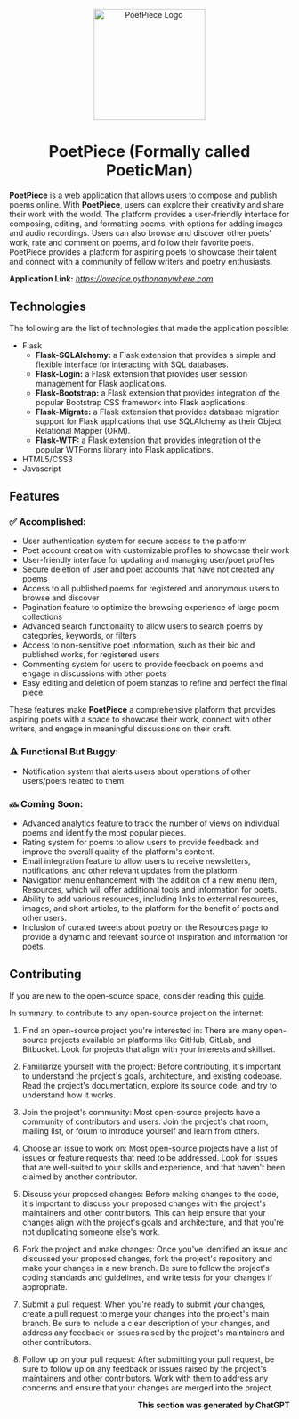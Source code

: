 <p align="center">
  <img src="./app/static/assets/logo.png" width="200px" height="200px" alt="PoetPiece Logo">
</p>
<h1 align="center">PoetPiece (Formally called PoeticMan)</h1>

**PoetPiece** is a web application that allows users to compose and publish poems online. With **PoetPiece**, users can explore their creativity and share their work with the world. The platform provides a user-friendly interface for composing, editing, and formatting poems, with options for adding images and audio recordings. Users can also browse and discover other poets' work, rate and comment on poems, and follow their favorite poets. PoetPiece provides a platform for aspiring poets to showcase their talent and connect with a community of fellow writers and poetry enthusiasts.

**Application Link:** _https://ovecjoe.pythonanywhere.com_

## Technologies

The following are the list of technologies that made the application possible:
- Flask
  - **Flask-SQLAlchemy:** a Flask extension that provides a simple and flexible interface for interacting with SQL databases.
  - **Flask-Login:** a Flask extension that provides user session management for Flask applications.
  - **Flask-Bootstrap:** a Flask extension that provides integration of the popular Bootstrap CSS framework into Flask applications.
  - **Flask-Migrate:** a Flask extension that provides database migration support for Flask applications that use SQLAlchemy as their Object Relational Mapper (ORM).
  - **Flask-WTF:** a Flask extension that provides integration of the popular WTForms library into Flask applications.
- HTML5/CSS3
- Javascript

## Features

### ✅ Accomplished:
- User authentication system for secure access to the platform
- Poet account creation with customizable profiles to showcase their work
- User-friendly interface for updating and managing user/poet profiles
- Secure deletion of user and poet accounts that have not created any poems
- Access to all published poems for registered and anonymous users to browse and discover
- Pagination feature to optimize the browsing experience of large poem collections
- Advanced search functionality to allow users to search poems by categories, keywords, or filters
- Access to non-sensitive poet information, such as their bio and published works, for registered users
- Commenting system for users to provide feedback on poems and engage in discussions with other poets
- Easy editing and deletion of poem stanzas to refine and perfect the final piece.

These features make **PoetPiece** a comprehensive platform that provides aspiring poets with a space to showcase their work, connect with other writers, and engage in meaningful discussions on their craft.

### ⚠️ Functional But Buggy:
- Notification system that alerts users about operations of other users/poets related to them.

### 🔜 Coming Soon:
- Advanced analytics feature to track the number of views on individual poems and identify the most popular pieces.
- Rating system for poems to allow users to provide feedback and improve the overall quality of the platform's content.
- Email integration feature to allow users to receive newsletters, notifications, and other relevant updates from the platform.
- Navigation menu enhancement with the addition of a new menu item, Resources, which will offer additional tools and information for poets.
- Ability to add various resources, including links to external resources, images, and short articles, to the platform for the benefit of poets and other users.
- Inclusion of curated tweets about poetry on the Resources page to provide a dynamic and relevant source of inspiration and information for poets.

## Contributing

If you are new to the open-source space, consider reading this [guide](https://www.freecodecamp.org/news/how-to-contribute-to-open-source-projects-beginners-guide/).

In summary, to contribute to any open-source project on the internet:
1. Find an open-source project you're interested in: There are many open-source projects available on platforms like GitHub, GitLab, and Bitbucket. Look for projects that align with your interests and skillset.

2. Familiarize yourself with the project: Before contributing, it's important to understand the project's goals, architecture, and existing codebase. Read the project's documentation, explore its source code, and try to understand how it works.

3. Join the project's community: Most open-source projects have a community of contributors and users. Join the project's chat room, mailing list, or forum to introduce yourself and learn from others.

4. Choose an issue to work on: Most open-source projects have a list of issues or feature requests that need to be addressed. Look for issues that are well-suited to your skills and experience, and that haven't been claimed by another contributor.

5. Discuss your proposed changes: Before making changes to the code, it's important to discuss your proposed changes with the project's maintainers and other contributors. This can help ensure that your changes align with the project's goals and architecture, and that you're not duplicating someone else's work.

6. Fork the project and make changes: Once you've identified an issue and discussed your proposed changes, fork the project's repository and make your changes in a new branch. Be sure to follow the project's coding standards and guidelines, and write tests for your changes if appropriate.

6. Submit a pull request: When you're ready to submit your changes, create a pull request to merge your changes into the project's main branch. Be sure to include a clear description of your changes, and address any feedback or issues raised by the project's maintainers and other contributors.

7. Follow up on your pull request: After submitting your pull request, be sure to follow up on any feedback or issues raised by the project's maintainers and other contributors. Work with them to address any concerns and ensure that your changes are merged into the project.

<p align="end"><strong>This section was generated by ChatGPT</strong></p>
